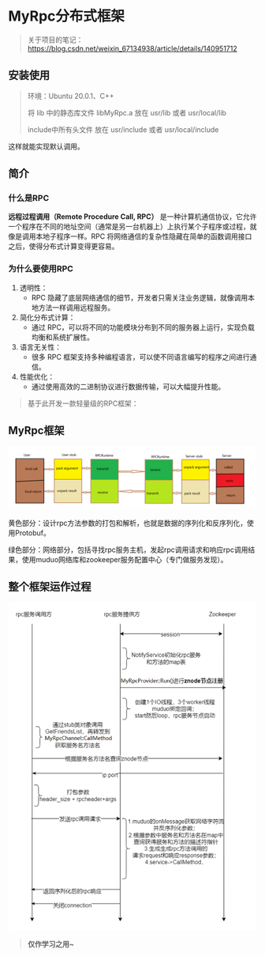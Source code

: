 # MyRpc分布式框架
> 关于项目的笔记：https://blog.csdn.net/weixin_67134938/article/details/140951712
## 安装使用

> 环境：Ubuntu 20.0.1、C++
>
> 将 lib 中的静态库文件 libMyRpc.a  放在 usr/lib  或者 usr/local/lib
>
>  include中所有头文件 放在 usr/include 或者 usr/local/include

这样就能实现默认调用。

## 简介

### 什么是RPC

**远程过程调用（Remote Procedure Call, RPC）** 是一种计算机通信协议，它允许一个程序在不同的地址空间（通常是另一台机器上）上执行某个子程序或过程，就像是调用本地子程序一样。RPC 将网络通信的复杂性隐藏在简单的函数调用接口之后，使得分布式计算变得更容易。

### 为什么要使用RPC

1. 透明性：
	- RPC 隐藏了底层网络通信的细节，开发者只需关注业务逻辑，就像调用本地方法一样调用远程服务。
2. 简化分布式计算：
	- 通过 RPC，可以将不同的功能模块分布到不同的服务器上运行，实现负载均衡和系统扩展性。
3. 语言无关性：
	- 很多 RPC 框架支持多种编程语言，可以使不同语言编写的程序之间进行通信。
4. 性能优化：
	- 通过使用高效的二进制协议进行数据传输，可以大幅提升性能。

> 基于此开发一款轻量级的RPC框架：

## MyRpc框架

![image-20240805202945851](https://github.com/Ye2273/MyRpc/blob/master/png/image-20240805202945851.png)

黄色部分：设计rpc方法参数的打包和解析，也就是数据的序列化和反序列化，使用Protobuf。

绿色部分：网络部分，包括寻找rpc服务主机，发起rpc调用请求和响应rpc调用结果，使用muduo网络库和zookeeper服务配置中心（专门做服务发现）。



## 整个框架运作过程

<img src="https://github.com/Ye2273/MyRpc/blob/master/png/image-20240805203909945.png" alt="image-20240805203909945" style="zoom: 80%;" />

> **仅作学习之用~**

